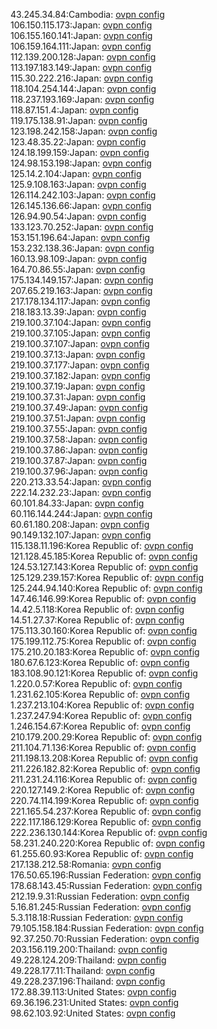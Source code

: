 43.245.34.84:Cambodia: [ovpn config](vpn/43_245_34_84.ovpn)  
106.150.115.173:Japan: [ovpn config](vpn/106_150_115_173.ovpn)  
106.155.160.141:Japan: [ovpn config](vpn/106_155_160_141.ovpn)  
106.159.164.111:Japan: [ovpn config](vpn/106_159_164_111.ovpn)  
112.139.200.128:Japan: [ovpn config](vpn/112_139_200_128.ovpn)  
113.197.183.149:Japan: [ovpn config](vpn/113_197_183_149.ovpn)  
115.30.222.216:Japan: [ovpn config](vpn/115_30_222_216.ovpn)  
118.104.254.144:Japan: [ovpn config](vpn/118_104_254_144.ovpn)  
118.237.193.169:Japan: [ovpn config](vpn/118_237_193_169.ovpn)  
118.87.151.4:Japan: [ovpn config](vpn/118_87_151_4.ovpn)  
119.175.138.91:Japan: [ovpn config](vpn/119_175_138_91.ovpn)  
123.198.242.158:Japan: [ovpn config](vpn/123_198_242_158.ovpn)  
123.48.35.22:Japan: [ovpn config](vpn/123_48_35_22.ovpn)  
124.18.199.159:Japan: [ovpn config](vpn/124_18_199_159.ovpn)  
124.98.153.198:Japan: [ovpn config](vpn/124_98_153_198.ovpn)  
125.14.2.104:Japan: [ovpn config](vpn/125_14_2_104.ovpn)  
125.9.108.163:Japan: [ovpn config](vpn/125_9_108_163.ovpn)  
126.114.242.103:Japan: [ovpn config](vpn/126_114_242_103.ovpn)  
126.145.136.66:Japan: [ovpn config](vpn/126_145_136_66.ovpn)  
126.94.90.54:Japan: [ovpn config](vpn/126_94_90_54.ovpn)  
133.123.70.252:Japan: [ovpn config](vpn/133_123_70_252.ovpn)  
153.151.196.64:Japan: [ovpn config](vpn/153_151_196_64.ovpn)  
153.232.138.36:Japan: [ovpn config](vpn/153_232_138_36.ovpn)  
160.13.98.109:Japan: [ovpn config](vpn/160_13_98_109.ovpn)  
164.70.86.55:Japan: [ovpn config](vpn/164_70_86_55.ovpn)  
175.134.149.157:Japan: [ovpn config](vpn/175_134_149_157.ovpn)  
207.65.219.163:Japan: [ovpn config](vpn/207_65_219_163.ovpn)  
217.178.134.117:Japan: [ovpn config](vpn/217_178_134_117.ovpn)  
218.183.13.39:Japan: [ovpn config](vpn/218_183_13_39.ovpn)  
219.100.37.104:Japan: [ovpn config](vpn/219_100_37_104.ovpn)  
219.100.37.105:Japan: [ovpn config](vpn/219_100_37_105.ovpn)  
219.100.37.107:Japan: [ovpn config](vpn/219_100_37_107.ovpn)  
219.100.37.13:Japan: [ovpn config](vpn/219_100_37_13.ovpn)  
219.100.37.177:Japan: [ovpn config](vpn/219_100_37_177.ovpn)  
219.100.37.182:Japan: [ovpn config](vpn/219_100_37_182.ovpn)  
219.100.37.19:Japan: [ovpn config](vpn/219_100_37_19.ovpn)  
219.100.37.31:Japan: [ovpn config](vpn/219_100_37_31.ovpn)  
219.100.37.49:Japan: [ovpn config](vpn/219_100_37_49.ovpn)  
219.100.37.51:Japan: [ovpn config](vpn/219_100_37_51.ovpn)  
219.100.37.55:Japan: [ovpn config](vpn/219_100_37_55.ovpn)  
219.100.37.58:Japan: [ovpn config](vpn/219_100_37_58.ovpn)  
219.100.37.86:Japan: [ovpn config](vpn/219_100_37_86.ovpn)  
219.100.37.87:Japan: [ovpn config](vpn/219_100_37_87.ovpn)  
219.100.37.96:Japan: [ovpn config](vpn/219_100_37_96.ovpn)  
220.213.33.54:Japan: [ovpn config](vpn/220_213_33_54.ovpn)  
222.14.232.23:Japan: [ovpn config](vpn/222_14_232_23.ovpn)  
60.101.84.33:Japan: [ovpn config](vpn/60_101_84_33.ovpn)  
60.116.144.244:Japan: [ovpn config](vpn/60_116_144_244.ovpn)  
60.61.180.208:Japan: [ovpn config](vpn/60_61_180_208.ovpn)  
90.149.132.107:Japan: [ovpn config](vpn/90_149_132_107.ovpn)  
115.138.11.196:Korea Republic of: [ovpn config](vpn/115_138_11_196.ovpn)  
121.128.45.185:Korea Republic of: [ovpn config](vpn/121_128_45_185.ovpn)  
124.53.127.143:Korea Republic of: [ovpn config](vpn/124_53_127_143.ovpn)  
125.129.239.157:Korea Republic of: [ovpn config](vpn/125_129_239_157.ovpn)  
125.244.94.140:Korea Republic of: [ovpn config](vpn/125_244_94_140.ovpn)  
147.46.146.99:Korea Republic of: [ovpn config](vpn/147_46_146_99.ovpn)  
14.42.5.118:Korea Republic of: [ovpn config](vpn/14_42_5_118.ovpn)  
14.51.27.37:Korea Republic of: [ovpn config](vpn/14_51_27_37.ovpn)  
175.113.30.160:Korea Republic of: [ovpn config](vpn/175_113_30_160.ovpn)  
175.199.112.75:Korea Republic of: [ovpn config](vpn/175_199_112_75.ovpn)  
175.210.20.183:Korea Republic of: [ovpn config](vpn/175_210_20_183.ovpn)  
180.67.6.123:Korea Republic of: [ovpn config](vpn/180_67_6_123.ovpn)  
183.108.90.121:Korea Republic of: [ovpn config](vpn/183_108_90_121.ovpn)  
1.220.0.57:Korea Republic of: [ovpn config](vpn/1_220_0_57.ovpn)  
1.231.62.105:Korea Republic of: [ovpn config](vpn/1_231_62_105.ovpn)  
1.237.213.104:Korea Republic of: [ovpn config](vpn/1_237_213_104.ovpn)  
1.237.247.94:Korea Republic of: [ovpn config](vpn/1_237_247_94.ovpn)  
1.246.154.67:Korea Republic of: [ovpn config](vpn/1_246_154_67.ovpn)  
210.179.200.29:Korea Republic of: [ovpn config](vpn/210_179_200_29.ovpn)  
211.104.71.136:Korea Republic of: [ovpn config](vpn/211_104_71_136.ovpn)  
211.198.13.208:Korea Republic of: [ovpn config](vpn/211_198_13_208.ovpn)  
211.226.182.82:Korea Republic of: [ovpn config](vpn/211_226_182_82.ovpn)  
211.231.24.116:Korea Republic of: [ovpn config](vpn/211_231_24_116.ovpn)  
220.127.149.2:Korea Republic of: [ovpn config](vpn/220_127_149_2.ovpn)  
220.74.114.199:Korea Republic of: [ovpn config](vpn/220_74_114_199.ovpn)  
221.165.54.237:Korea Republic of: [ovpn config](vpn/221_165_54_237.ovpn)  
222.117.186.129:Korea Republic of: [ovpn config](vpn/222_117_186_129.ovpn)  
222.236.130.144:Korea Republic of: [ovpn config](vpn/222_236_130_144.ovpn)  
58.231.240.220:Korea Republic of: [ovpn config](vpn/58_231_240_220.ovpn)  
61.255.60.93:Korea Republic of: [ovpn config](vpn/61_255_60_93.ovpn)  
217.138.212.58:Romania: [ovpn config](vpn/217_138_212_58.ovpn)  
176.50.65.196:Russian Federation: [ovpn config](vpn/176_50_65_196.ovpn)  
178.68.143.45:Russian Federation: [ovpn config](vpn/178_68_143_45.ovpn)  
212.19.9.31:Russian Federation: [ovpn config](vpn/212_19_9_31.ovpn)  
5.16.81.245:Russian Federation: [ovpn config](vpn/5_16_81_245.ovpn)  
5.3.118.18:Russian Federation: [ovpn config](vpn/5_3_118_18.ovpn)  
79.105.158.184:Russian Federation: [ovpn config](vpn/79_105_158_184.ovpn)  
92.37.250.70:Russian Federation: [ovpn config](vpn/92_37_250_70.ovpn)  
203.156.119.200:Thailand: [ovpn config](vpn/203_156_119_200.ovpn)  
49.228.124.209:Thailand: [ovpn config](vpn/49_228_124_209.ovpn)  
49.228.177.11:Thailand: [ovpn config](vpn/49_228_177_11.ovpn)  
49.228.237.196:Thailand: [ovpn config](vpn/49_228_237_196.ovpn)  
172.88.39.113:United States: [ovpn config](vpn/172_88_39_113.ovpn)  
69.36.196.231:United States: [ovpn config](vpn/69_36_196_231.ovpn)  
98.62.103.92:United States: [ovpn config](vpn/98_62_103_92.ovpn)  
